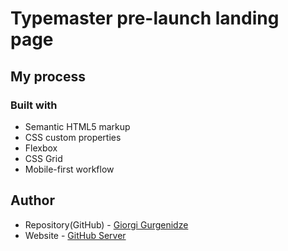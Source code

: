 # Typemaster pre-launch landing page

## My process

### Built with

- Semantic HTML5 markup
- CSS custom properties
- Flexbox
- CSS Grid
- Mobile-first workflow

## Author

- Repository(GitHub) - [Giorgi Gurgenidze](https://github.com/gurgenidzegiorgi/Typemaster-Pre-Launch-Landing-Page)
- Website - [GitHub Server](https://gurgenidzegiorgi.github.io/Typemaster-Pre-Launch-Landing-Page/)
